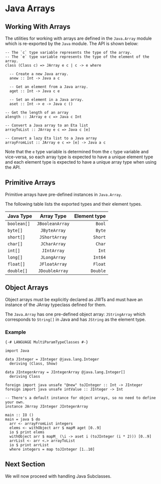 # Java Arrays

## Working With Arrays

The utilities for working with arrays are defined in the `Java.Array` module which is re-exported by the `Java` module. The API is shown below:

```eta
-- The `c` type variable represents the type of the array.
-- The `e` type variable represents the type of the element of the array.
class (Class c) => JArray e c | c -> e where

  -- Create a new Java array.
  anew :: Int -> Java a c

  -- Get an element from a Java array.
  aget :: Int -> Java c e

  -- Set an element in a Java array.
  aset :: Int -> e -> Java c ()

-- Get the length of an array
alength :: JArray e c => Java c Int

-- Convert a Java array to an Eta list
arrayToList :: JArray e c => Java c [e]

-- Convert a lazy Eta list to a Java array
arrayFromList :: JArray e c => [e] -> Java a c
```

Note that the `e` type variable is determined from the `c` type variable and vice-versa, so each array type is expected to have a unique element type and each element type is expected to have a unique array type when using the API.

## Primitive Arrays

Primitive arrays have pre-defined instances in `Java.Array`. 

The following table lists the exported types and their element types.

| Java Type     |     Array Type     | Element type |
| ------------- |:------------------:| ------------:|
| `boolean[]`   |   `JBooleanArray`  |       `Bool` |
| `byte[]`      |   `JByteArray`     |       `Byte` |
| `short[]`     |   `JShortArray`    |      `Short` |
| `char[]`      |   `JCharArray`     |       `Char` |
| `int[]`       |   `JIntArray`      |        `Int` |
| `long[]`      |   `JLongArray`     |      `Int64` |
| `float[]`     |   `JFloatArray`    |      `Float` |
| `double[]`    |   `JDoubleArray`   |     `Double` |

## Object Arrays

Object arrays must be explicitly declared as JWTs and must have an instance of the JArray typeclass defined for them.

The `Java.Array` has one pre-defined object array: `JStringArray` which corresponds to `String[]` in Java and has `JString` as the element type.



### Example

```eta
{-# LANGUAGE MultiParamTypeClasses #-}

import Java

data JInteger = JInteger @java.lang.Integer
  deriving (Class, Show)

data JIntegerArray = JIntegerArray @java.lang.Integer[]
  deriving Class

foreign import java unsafe "@new" toJInteger :: Int -> JInteger
foreign import java unsafe intValue :: JInteger -> Int

-- There's a default instance for object arrays, so no need to define your own.
instance JArray JInteger JIntegerArray

main :: IO ()
main = java $ do
  arr <- arrayFromList integers
  elems <- withObject arr $ mapM aget [0..9]
  io $ print elems
  withObject arr $ mapM_ (\i -> aset i (toJInteger (i * 2))) [0..9]
  arrList <- arr <.> arrayToList
  io $ print arrList
  where integers = map toJInteger [1..10]
```

## Next Section

We will now proceed with handling Java Subclasses.

